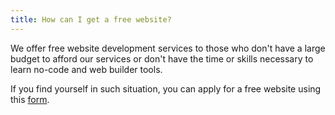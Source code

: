 ```yaml
---
title: How can I get a free website?
---
```


We offer free website development services to those who don't have a large budget to afford our services or don't have the time or skills necessary to learn no-code and web builder tools.

If you find yourself in such situation, you can apply for a free website using this [form](https://forms.gle/q11XFBug7Pb1svwz9).
